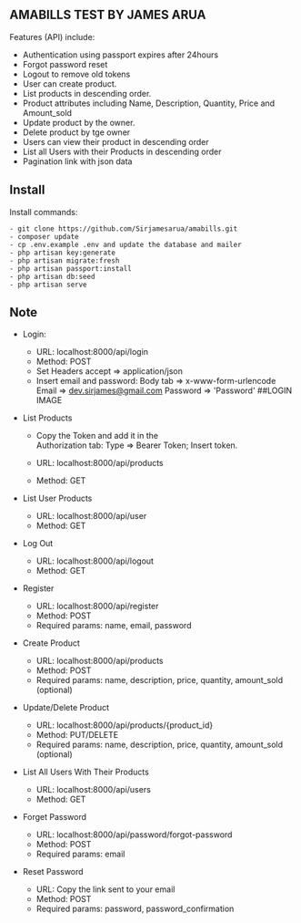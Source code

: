 
## AMABILLS TEST BY JAMES ARUA
 
Features (API) include:

- Authentication using passport expires after 24hours
- Forgot password reset 
- Logout to remove old tokens 
- User can create product.
- List products in descending order.
- Product attributes including Name, Description, Quantity, Price and Amount_sold
- Update product by the owner.
- Delete product by tge owner
- Users can view their product in descending order
- List all Users with their Products in descending order
- Pagination link with json data


## Install

Install commands:
``` 
- git clone https://github.com/Sirjamesarua/amabills.git 
- composer update
- cp .env.example .env and update the database and mailer
- php artisan key:generate
- php artisan migrate:fresh
- php artisan passport:install
- php artisan db:seed
- php artisan serve

```


## Note

- Login: 
    - URL: localhost:8000/api/login 
    - Method: POST
    - Set Headers accept => application/json
    - Insert email and password: Body tab => x-www-form-urlencode
      Email => dev.sirjames@gmail.com
      Password => 'Password'
      ##LOGIN IMAGE
    
- List Products
	- Copy the Token and add it in the <br> Authorization tab: Type => Bearer Token; Insert token. 

    - URL: localhost:8000/api/products 
    - Method: GET

- List User  Products
    - URL: localhost:8000/api/user 
    - Method: GET

- Log Out
    - URL: localhost:8000/api/logout 
    - Method: GET

- Register
    - URL: localhost:8000/api/register 
    - Method: POST
    - Required params: name, email, password

- Create Product
    - URL: localhost:8000/api/products 
    - Method: POST
    - Required params: name, description, price, quantity, amount_sold (optional)
    
- Update/Delete Product
    - URL: localhost:8000/api/products/{product_id} 
    - Method: PUT/DELETE
    - Required params: name, description, price, quantity, amount_sold (optional)
    
- List All Users With Their Products
    - URL: localhost:8000/api/users 
    - Method: GET

- Forget Password
    - URL: localhost:8000/api/password/forgot-password 
    - Method: POST
    - Required params: email

- Reset Password
    - URL: Copy the link sent to your email 
    - Method: POST
    - Required params: password, password_confirmation 
    
